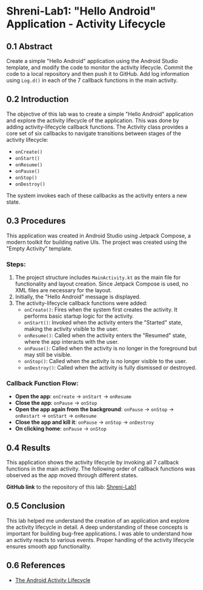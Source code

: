 # Shreni-Lab1: "Hello Android" Application - Activity Lifecycle

## 0.1 Abstract

Create a simple "Hello Android" application using the Android Studio template, and modify the code to monitor the activity lifecycle. Commit the code to a local repository and then push it to GitHub. Add log information using `Log.d()` in each of the 7 callback functions in the main activity.

## 0.2 Introduction

The objective of this lab was to create a simple "Hello Android" application and explore the activity lifecycle of the application. This was done by adding activity-lifecycle callback functions. The Activity class provides a core set of six callbacks to navigate transitions between stages of the activity lifecycle:

- `onCreate()`
- `onStart()`
- `onResume()`
- `onPause()`
- `onStop()`
- `onDestroy()`

The system invokes each of these callbacks as the activity enters a new state.

## 0.3 Procedures

This application was created in Android Studio using Jetpack Compose, a modern toolkit for building native UIs. The project was created using the "Empty Activity" template. 

### Steps:
1. The project structure includes `MainActivity.kt` as the main file for functionality and layout creation. Since Jetpack Compose is used, no XML files are necessary for the layout.
2. Initially, the "Hello Android" message is displayed.
3. The activity-lifecycle callback functions were added:
   - `onCreate()`: Fires when the system first creates the activity. It performs basic startup logic for the activity.
   - `onStart()`: Invoked when the activity enters the "Started" state, making the activity visible to the user.
   - `onResume()`: Called when the activity enters the "Resumed" state, where the app interacts with the user.
   - `onPause()`: Called when the activity is no longer in the foreground but may still be visible.
   - `onStop()`: Called when the activity is no longer visible to the user.
   - `onDestroy()`: Called when the activity is fully dismissed or destroyed.

### Callback Function Flow:
- **Open the app**: `onCreate` → `onStart` → `onResume`
- **Close the app**: `onPause` → `onStop`
- **Open the app again from the background**: `onPause` → `onStop` → `onRestart` → `onStart` → `onResume`
- **Close the app and kill it**: `onPause` → `onStop` → `onDestroy`
- **On clicking home**: `onPause` → `onStop`

## 0.4 Results

This application shows the activity lifecycle by invoking all 7 callback functions in the main activity. The following order of callback functions was observed as the app moved through different states.

**GitHub link** to the repository of this lab: [Shreni-Lab1](https://github.com/yourusername/Shreni-Lab1)

## 0.5 Conclusion

This lab helped me understand the creation of an application and explore the activity lifecycle in detail. A deep understanding of these concepts is important for building bug-free applications. I was able to understand how an activity reacts to various events. Proper handling of the activity lifecycle ensures smooth app functionality.

## 0.6 References

- [The Android Activity Lifecycle](https://developer.android.com/guide/components/activities/activity-lifecycle)
